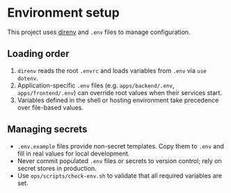 # Environment setup

This project uses [direnv](https://direnv.net/) and `.env` files to manage configuration.

## Loading order

1. `direnv` reads the root `.envrc` and loads variables from `.env` via `use dotenv`.
2. Application-specific `.env` files (e.g. `apps/backend/.env`, `apps/frontend/.env`) can override root values when their services start.
3. Variables defined in the shell or hosting environment take precedence over file-based values.

## Managing secrets

- `.env.example` files provide non-secret templates. Copy them to `.env` and fill in real values for local development.
- Never commit populated `.env` files or secrets to version control; rely on secret stores in production.
- Use `ops/scripts/check-env.sh` to validate that all required variables are set.
